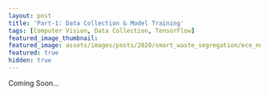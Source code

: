 ```yaml
---
layout: post
title: 'Part-1: Data Collection & Model Training'
tags: [Computer Vision, Data Collection, TensorFlow]
featured_image_thumbnail:
featured_image: assets/images/posts/2020/smart_waste_segregation/eco_not_ego.jpg
featured: true
hidden: true
---
```


Coming Soon...